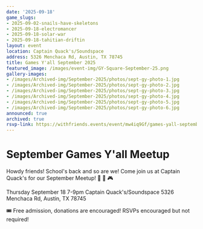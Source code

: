 ```yaml
---
date: '2025-09-18'
game_slugs:
- 2025-09-02-snails-have-skeletons
- 2025-09-18-electromancer
- 2025-09-18-solar-war
- 2025-09-18-tahitian-driftin
layout: event
location: Captain Quack's/Soundspace
address: 5326 Menchaca Rd, Austin, TX 78745
title: Games Y'all September 2025
featured_image: /images/event-img/GY-Square-September-25.png
gallery-images:
- /images/Archived-img/September-2025/photos/sept-gy-photo-1.jpg
- /images/Archived-img/September-2025/photos/sept-gy-photo-2.jpg
- /images/Archived-img/September-2025/photos/sept-gy-photo-3.jpg
- /images/Archived-img/September-2025/photos/sept-gy-photo-4.jpg
- /images/Archived-img/September-2025/photos/sept-gy-photo-5.jpg
- /images/Archived-img/September-2025/photos/sept-gy-photo-6.jpg
announced: true
archived: true
rsvp-link: https://withfriends.events/event/mw4iq9Gf/games-yall-september-2025/
---
```


# September Games Y'all Meetup

Howdy friends! School's back and so are we! Come join us at Captain Quack's for our September Meetup! 🦆 🍻 🎮

Thursday September 18
7-9pm
Captain Quack's/Soundspace
5326 Menchaca Rd, Austin, TX 78745

🎟️ Free admission, donations are encouraged! RSVPs encouraged but not required!
